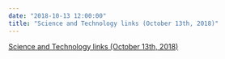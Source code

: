 ```yaml
---
date: "2018-10-13 12:00:00"
title: "Science and Technology links (October 13th, 2018)"
---
```


[Science and Technology links (October 13th, 2018)](/lemire/blog/2018/10-13-science-and-technology-links-october-13th-2018)

